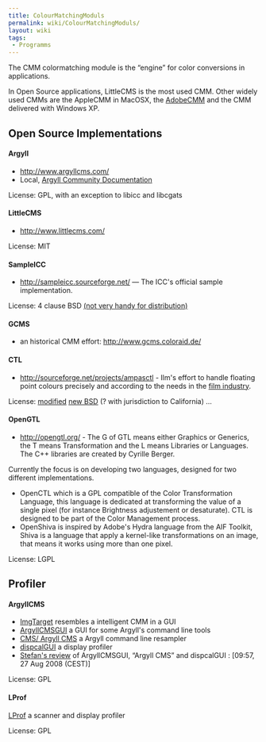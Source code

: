```yaml
---
title: ColourMatchingModuls
permalink: wiki/ColourMatchingModuls/
layout: wiki
tags:
 - Programms
---
```


The CMM colormatching module is the “engine” for color conversions in
applications.

In Open Source applications, LittleCMS is the most used CMM. Other
widely used CMMs are the AppleCMM in MacOSX, the
[AdobeCMM](http://labs.adobe.com/downloads/cmm.html) and the CMM
delivered with Windows XP.

Open Source Implementations
---------------------------

#### Argyll

-   <http://www.argyllcms.com/>
-   Local, [Argyll Community
    Documentation](/wiki/Argyll_Community_Documentation "wikilink")

License: GPL, with an exception to libicc and libcgats

#### LittleCMS

-   <http://www.littlecms.com/>

License: MIT

#### SampleICC

-   <http://sampleicc.sourceforge.net/> — The ICC's official sample
    implementation.

License: 4 clause BSD [(not very handy for
distribution)](http://www.fsf.org/licensing/licenses/index_html#OriginalBSD)

#### GCMS

-   an historical CMM effort: <http://www.gcms.coloraid.de/>

#### CTL

-   <http://sourceforge.net/projects/ampasctl> - Ilm's effort to handle
    floating point colours precisely and according to the needs in the
    [film industry](http://www.oscars.org/council/ctl.html).

License: [modified](http://savannah.gnu.org/task/?6171) [new
BSD](http://www.opensource.org/licenses/bsd-license.php) (? with
jurisdiction to California) ...

#### OpenGTL

-   <http://opengtl.org/> - The G of GTL means either Graphics or
    Generics, the T means Transformation and the L means Libraries or
    Languages. The C++ libraries are created by Cyrille Berger.

Currently the focus is on developing two languages, designed for two
different implementations.

-   OpenCTL which is a GPL compatible of the Color Transformation
    Language, this language is dedicated at transforming the value of a
    single pixel (for instance Brightness adjustement or desaturate).
    CTL is designed to be part of the Color Management process.
-   OpenShiva is inspired by Adobe's Hydra language from the AIF
    Toolkit, Shiva is a language that apply a kernel-like
    transformations on an image, that means it works using more than one
    pixel.

License: LGPL

Profiler
--------

#### ArgyllCMS

-   [ImgTarget](http://blackfiveservices.co.uk/imgtarget.shtml)
    resembles a intelligent CMM in a GUI
-   [ArgyllCMSGUI](http://www.digifab.com/ArgyllCMSGUI/) a GUI for some
    Argyll's command line tools
-   [CMS/ Argyll CMS](http://x3.ntf.uni-lj.si/~gojc/Argyll) a Argyll
    command line resampler
-   [dispcalGUI](http://hoech.net/dispcalGUI/) a display profiler
-   [Stefan's review](http://colorhacks.blogspot.com/) of ArgyllCMSGUI,
    “Argyll CMS” and dispcalGUI : \[09:57, 27 Aug 2008 (CEST)\]

License: GPL

#### LProf

[LProf](http://lprof.sourceforge.net/) a scanner and display profiler

License: GPL
